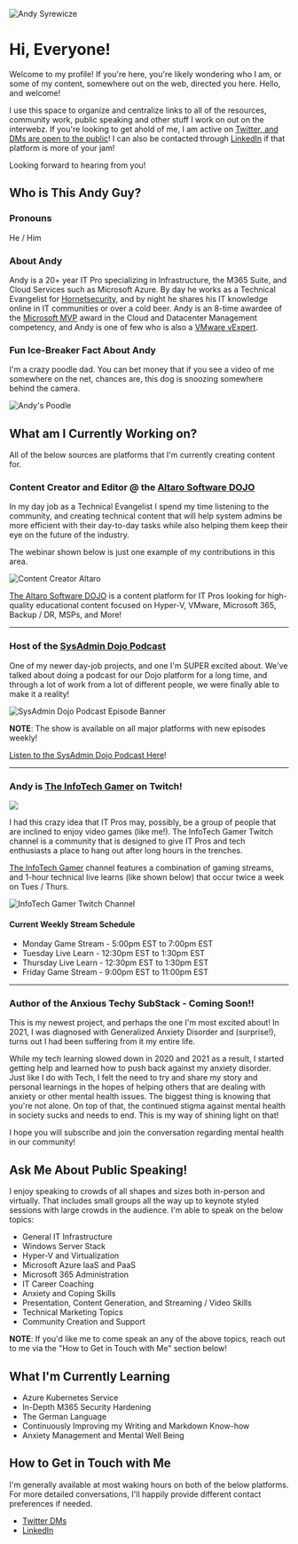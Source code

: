 ![Andy Syrewicze](AndyIgnitePhoto.png)

# Hi, Everyone!

Welcome to my profile! If you're here, you're likely wondering who I am, or some of my content, somewhere out on the web, directed you here. Hello, and welcome!

I use this space to organize and centralize links to all of the resources, community work, public speaking and other stuff I work on out on the interwebz. If you're looking to get ahold of me, I am active on [Twitter, and DMs are open to the public](https://www.twitter.com/asyrewicze)! I can also be contacted through [LinkedIn](https://www.linkedin.com/in/asyrewicze) if that platform is more of your jam!

Looking forward to hearing from you!

## Who is This Andy Guy?

### **Pronouns**

He / Him

### **About Andy**

Andy is a 20+ year IT Pro specializing in Infrastructure, the M365 Suite, and Cloud Services such as Microsoft Azure. By day he works as a Technical Evangelist for [Hornetsecurity](https://www.hornetsecurity.com), and by night he shares his IT knowledge online in IT communities or over a cold beer. Andy is an 8-time awardee of the [Microsoft MVP](https://mvp.microsoft.com/en-us/PublicProfile/5000844?fullName=Andy%20Syrewicze) award in the Cloud and Datacenter Management competency, and Andy is one of few who is also a [VMware vExpert](https://vexpert.vmware.com/directory/1607).

### **Fun Ice-Breaker Fact About Andy**

I'm a crazy poodle dad. You can bet money that if you see a video of me somewhere on the net, chances are, this dog is snoozing somewhere behind the camera.

![Andy's Poodle](AndysPoodle.png)

## What am I Currently Working on?

All of the below sources are platforms that I'm currently creating content for.

### **Content Creator and Editor @ the [Altaro Software DOJO](https://www.altaro.com/dojo)**

In my day job as a Technical Evangelist I spend my time listening to the community, and creating technical content that will help system admins be more efficient with their day-to-day tasks while also helping them keep their eye on the future of the industry.

The webinar shown below is just one example of my contributions in this area.

![Content Creator Altaro](WebinarBannerAltaro.png)

[The Altaro Software DOJO](https://www.altaro.com/dojo) is a content platform for IT Pros looking for high-quality educational content focused on Hyper-V, VMware, Microsoft 365, Backup / DR, MSPs, and More!

---

### **Host of the [SysAdmin Dojo Podcast](https://www.altaro.com/dojo/sysadminpodcast/)**

One of my newer day-job projects, and one I'm SUPER excited about. We've talked about doing a podcast for our Dojo platform for a long time, and through a lot of work from a lot of different people, we were finally able to make it a reality! 

![SysAdmin Dojo Podcast Episode Banner](SysAdminDojo_Image_Banner.png)

**NOTE**: The show is available on all major platforms with new episodes weekly!

[Listen to the SysAdmin Dojo Podcast Here](https://www.altaro.com/dojo/sysadminpodcast/)!

---

### **Andy is [The InfoTech Gamer](https://www.twitch.tv/theinfotechgamer) on Twitch!**

![](TwitchChannelLogo.png)

I had this crazy idea that IT Pros may, possibly, be a group of people that are inclined to enjoy video games (like me!). The InfoTech Gamer Twitch channel is a community that is designed to give IT Pros and tech enthusiasts a place to hang out after long hours in the trenches.

[The InfoTech Gamer](https://www.twitch.tv/theinfotechgamer) channel features a combination of gaming streams, and 1-hour technical live learns (like shown below) that occur twice a week on Tues / Thurs.

![InfoTech Gamer Twitch Channel](TwitchChannelGraphics.png)

#### Current Weekly Stream Schedule

- Monday Game Stream - 5:00pm EST to 7:00pm EST
- Tuesday Live Learn - 12:30pm EST to 1:30pm EST
- Thursday Live Learn - 12:30pm EST to 1:30pm EST
- Friday Game Stream - 9:00pm EST to 11:00pm EST

---

### **Author of the Anxious Techy SubStack - Coming Soon!!**

This is my newest project, and perhaps the one I'm most excited about! In 2021, I was diagnosed with Generalized Anxiety Disorder and (surprise!), turns out I had been suffering from it my entire life.

While my tech learning slowed down in 2020 and 2021 as a result, I started getting help and learned how to push back against my anxiety disorder. Just like I do with Tech, I felt the need to try and share my story and personal learnings in the hopes of helping others that are dealing with anxiety or other mental health issues. The biggest thing is knowing that you're not alone. On top of that, the continued stigma against mental health in society sucks and needs to end. This is my way of shining light on that!

I hope you will subscribe and join the conversation regarding mental health in our community!

## Ask Me About Public Speaking!

I enjoy speaking to crowds of all shapes and sizes both in-person and virtually. That includes small groups all the way up to keynote styled sessions with large crowds in the audience. I'm able to speak on the below topics:

- General IT Infrastructure
- Windows Server Stack
- Hyper-V and Virtualization
- Microsoft Azure IaaS and PaaS
- Microsoft 365 Administration
- IT Career Coaching
- Anxiety and Coping Skills
- Presentation, Content Generation, and Streaming / Video Skills
- Technical Marketing Topics
- Community Creation and Support

**NOTE**: If you'd like me to come speak an any of the above topics, reach out to me via the "How to Get in Touch with Me" section below!

## What I'm Currently Learning

- Azure Kubernetes Service
- In-Depth M365 Security Hardening
- The German Language
- Continuously Improving my Writing and Markdown Know-how
- Anxiety Management and Mental Well Being

## How to Get in Touch with Me

I'm generally available at most waking hours on both of the below platforms. For more detailed conversations, I'll happily provide different contact preferences if needed.

- [Twitter DMs](https://www.twitter.com/asyrewicze)
- [LinkedIn](https://www.linkedin.com/in/asyrewicze)

<!--
**asyrewicze/asyrewicze** is a ✨ _special_ ✨ repository because its `README.md` (this file) appears on your GitHub profile.

Here are some ideas to get you started:

- 🔭 I’m currently working on ...
- 🌱 I’m currently learning ...
- 👯 I’m looking to collaborate on ...
- 🤔 I’m looking for help with ...
- 💬 Ask me about ...
- 📫 How to reach me: ...
- 😄 Pronouns: ...
- ⚡ Fun fact: ...
-->
